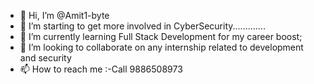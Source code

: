 - 👋 Hi, I’m @Amit1-byte
- 👀 I’m starting to get more involved in CyberSecurity.............
- 🌱 I’m currently learning Full Stack Development for my career boost;
- 💞️ I’m looking to collaborate on any internship related to development and security
- 📫 How to reach me :-Call 9886508973

<!---
Amit1-byte/Amit1-byte is a ✨ special ✨ repository because its `README.md` (this file) appears on your GitHub profile.
You can click the Preview link to take a look at your changes.
--->
